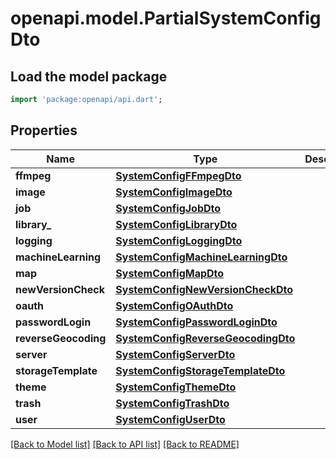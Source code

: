 # openapi.model.PartialSystemConfigDto

## Load the model package
```dart
import 'package:openapi/api.dart';
```

## Properties
Name | Type | Description | Notes
------------ | ------------- | ------------- | -------------
**ffmpeg** | [**SystemConfigFFmpegDto**](SystemConfigFFmpegDto.md) |  | [optional] 
**image** | [**SystemConfigImageDto**](SystemConfigImageDto.md) |  | [optional] 
**job** | [**SystemConfigJobDto**](SystemConfigJobDto.md) |  | [optional] 
**library_** | [**SystemConfigLibraryDto**](SystemConfigLibraryDto.md) |  | [optional] 
**logging** | [**SystemConfigLoggingDto**](SystemConfigLoggingDto.md) |  | [optional] 
**machineLearning** | [**SystemConfigMachineLearningDto**](SystemConfigMachineLearningDto.md) |  | [optional] 
**map** | [**SystemConfigMapDto**](SystemConfigMapDto.md) |  | [optional] 
**newVersionCheck** | [**SystemConfigNewVersionCheckDto**](SystemConfigNewVersionCheckDto.md) |  | [optional] 
**oauth** | [**SystemConfigOAuthDto**](SystemConfigOAuthDto.md) |  | [optional] 
**passwordLogin** | [**SystemConfigPasswordLoginDto**](SystemConfigPasswordLoginDto.md) |  | [optional] 
**reverseGeocoding** | [**SystemConfigReverseGeocodingDto**](SystemConfigReverseGeocodingDto.md) |  | [optional] 
**server** | [**SystemConfigServerDto**](SystemConfigServerDto.md) |  | [optional] 
**storageTemplate** | [**SystemConfigStorageTemplateDto**](SystemConfigStorageTemplateDto.md) |  | [optional] 
**theme** | [**SystemConfigThemeDto**](SystemConfigThemeDto.md) |  | [optional] 
**trash** | [**SystemConfigTrashDto**](SystemConfigTrashDto.md) |  | [optional] 
**user** | [**SystemConfigUserDto**](SystemConfigUserDto.md) |  | [optional] 

[[Back to Model list]](../README.md#documentation-for-models) [[Back to API list]](../README.md#documentation-for-api-endpoints) [[Back to README]](../README.md)


